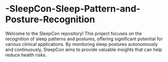 # -SleepCon-Sleep-Pattern-and-Posture-Recognition
Welcome to the SleepCon repository! This project focuses on the recognition of sleep patterns and postures, offering significant potential for various clinical applications. By monitoring sleep postures autonomously and continuously, SleepCon aims to provide valuable insights that can help reduce health risks.
